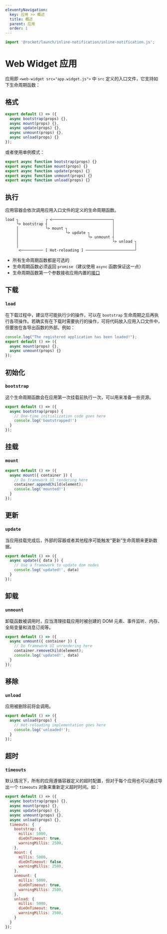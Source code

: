 ```yaml
---
eleventyNavigation:
  key: 应用 >> 概述
  title: 概述
  parent: 应用
  order: 1
---
```


```js script
import '@rocket/launch/inline-notification/inline-notification.js';
```

# Web Widget 应用

应用即 `<web-widget src="app.widget.js">` 中 `src` 定义的入口文件，它支持如下生命周期函数：

## 格式

```js
export default () => ({
  async bootstrap(props) {},
  async mount(props) {},
  async update(props) {},
  async unmount(props) {},
  async unload(props) {}
});
```

或者使用单例模式：

```js
export async function bootstrap(props) {}
export async function mount(props) {}
export async function update(props) {}
export async function unmount(props) {}
export async function unload(props) {}
```

## 执行

应用容器会依次调用应用入口文件的定义的生命周期函数。

```
load ┐            ┌ <───────────────────────────┐
     └> bootstrap ┤                             │
     │            └> mount ┐                    │
     │                     └> update ┐          │
     │                               └> unmount ┤
     │                                          └> unload ┐
     │                                                    │
      <────────── [ Hot-reloading ] ──────────────────────┘
```

* 所有生命周期函数都是可选的
* 生命周期函数必须返回 `promise`（建议使用 `async` 函数保证这一点）
* 生命周期函数第一个参数接收应用内置的[接口](./interface.md)

## 下载

### `load`

在下载过程中，建议尽可能执行少的操作，可以在 `bootstrap` 生命周期之后再执行各项操作。若确实有在下载时需要执行的操作，可将代码放入应用入口文件中，但要放在各导出函数的外部。例如：

```js
console.log("The registered application has been loaded!");
export default () => ({
  async mount(props) {},
  async unmount(props) {}
});
```

## 初始化

### `bootstrap`

这个生命周期函数会在应用第一次挂载前执行一次，可以用来准备一些资源。

```js
export default () => ({
  async bootstrap(props) {
    // One-time initialization code goes here
    console.log('bootstrapped!')
  }
});
```

## 挂载

### `mount`

```js
export default () => ({
  async mount({ container }) {
    // Do framework UI rendering here
    container.appendChild(element);
    console.log('mounted!')
  }
});
```

## 更新

### `update`

当应用挂载完成后，外部的容器或者其他程序可能触发“更新”生命周期来更新数据。

```js
export default () => ({
  async update({ data }) {
    // Use a framework to update dom nodes
    console.log('updated!', data)
  }
});
```

## 卸载

### `unmount`

卸载函数被调用时，应当清理挂载应用时被创建的 DOM 元素、事件监听、内存、全局变量和消息订阅等。

```js
export default () => ({
  async unmount({ container }) {
    // Do framework UI unrendering here
    container.removeChild(element);
    console.log('updated!', data)
  }
});
```

## 移除

### `unload`

应用被删除前将会调用。

```js
export default () => ({
  async unload(props) {
    // Hot-reloading implementation goes here
    console.log('unloaded!');
  }
});
```

## 超时

### `timeouts`

默认情况下，所有的应用遵循容器定义的超时配置，但对于每个应用也可以通过导出一个 `timeouts` 对象来重新定义超时时间。如：

```js
export default () => ({
  async bootstrap(props) {},
  async mount(props) {},
  async update(props) {},
  async unmount(props) {},
  async unload(props) {},
  timeouts: {
    bootstrap: {
      millis: 5000,
      dieOnTimeout: true,
      warningMillis: 2500,
    },
    mount: {
      millis: 5000,
      dieOnTimeout: false,
      warningMillis: 2500,
    },
    unmount: {
      millis: 5000,
      dieOnTimeout: true,
      warningMillis: 2500,
    },
    unload: {
      millis: 5000,
      dieOnTimeout: true,
      warningMillis: 2500,
    }
  }
});
```